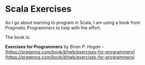 # Scala Exercises   

As I go about learning to program in Scala, I am using a book from Pragmatic Programmers to help with the effort.

The book is:

**Exercises for Programmers** by *Brian P. Hogan* - [https://pragprog.com/book/bhwb/exercises-for-programmers](https://pragprog.com/book/bhwb/exercises-for-programmers)


